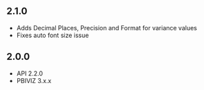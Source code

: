 ## 2.1.0
* Adds Decimal Places, Precision and Format for variance values
* Fixes auto font size issue

## 2.0.0
* API 2.2.0
* PBIVIZ 3.x.x
